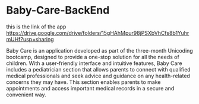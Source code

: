 # Baby-Care-BackEnd

this is the link of the app
https://drive.google.com/drive/folders/15gHAhMpur98jPSXbVhCfs8b1YuhrmUHf?usp=sharing


Baby Care is an application developed as part of the three-month
Unicoding bootcamp, designed to provide a one-stop solution for
all the needs of children. With a user-friendly interface and
intuitive features, Baby Care includes a pediatrician section that
allows parents to connect with qualified medical professionals and
seek advice and guidance on any health-related concerns they
may have. This section enables parents to make appointments
and access important medical records in a secure and convenient way.
